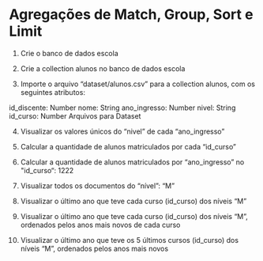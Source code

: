 # Agregações de Match, Group, Sort e Limit

1. Crie o banco de dados escola

2. Crie a collection alunos no banco de dados escola

3. Importe o arquivo “dataset/alunos.csv” para a collection alunos, com os seguintes atributos:

id_discente: Number
nome: String
ano_ingresso: Number
nivel: String
id_curso: Number
Arquivos para Dataset

4. Visualizar os valores únicos do “nivel” de cada “ano_ingresso”

5. Calcular a quantidade de alunos matriculados por cada “id_curso”

6. Calcular a quantidade de alunos matriculados por “ano_ingresso” no "id_curso“: 1222

7. Visualizar todos os documentos do “nível”: “M”

8. Visualizar o último ano que teve cada curso (id_curso) dos níveis “M”

9. Visualizar o último ano que teve cada curso (id_curso) dos níveis “M”, ordenados pelos anos mais novos de cada curso

10. Visualizar o último ano que teve os 5 últimos cursos (id_curso) dos níveis “M”, ordenados pelos anos mais novos

